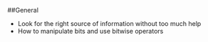 ##General
- Look for the right source of information without too much help
- How to manipulate bits and use bitwise operators